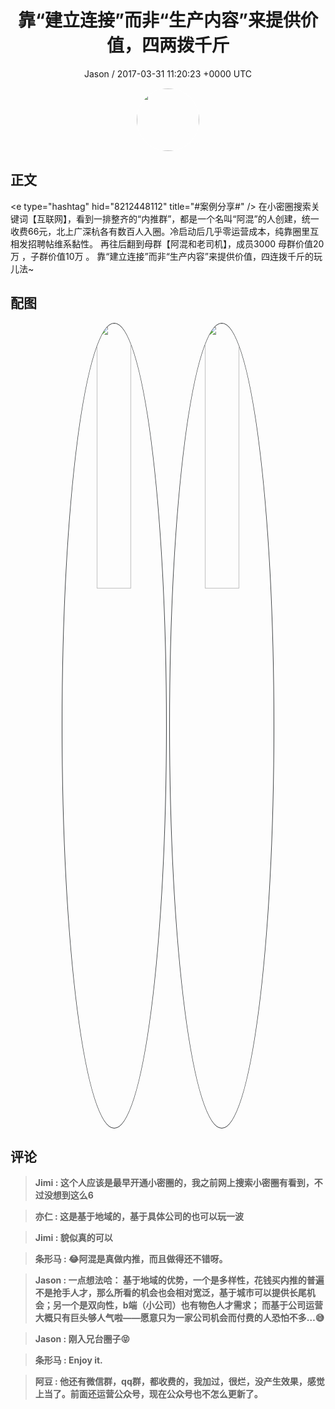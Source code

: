 <h1 align="center">靠“建立连接”而非“生产内容”来提供价值，四两拨千斤</h1>
<p align="center">
    <a>Jason / 2017-03-31 11:20:23 &#43;0000 UTC</a>
</p>

<div align="center">
    <img src="https://images.zsxq.com/Ftbym-tzOBZ26mFA21Ca1rs64ASm?e=1590940799&amp;token=kIxbL07-8jAj8w1n4s9zv64FuZZNEATmlU_Vm6zD:_So2l851p2qR-1oMMudfU5ypuv0=" width="100" height="100" style="border:1px solid;border-radius:50%; color:#ffffff"/>
</div>

## 正文

<div>
&lt;e type=&#34;hashtag&#34; hid=&#34;8212448112&#34; title=&#34;#案例分享#&#34; /&gt;  在小密圈搜索关键词【互联网】，看到一排整齐的“内推群”，都是一个名叫“阿混”的人创建，统一收费66元，北上广深杭各有数百人入圈。冷启动后几乎零运营成本，纯靠圈里互相发招聘帖维系黏性。
再往后翻到母群【阿混和老司机】，成员3000 
母群价值20万 ，子群价值10万 。
靠“建立连接”而非“生产内容”来提供价值，四连拨千斤的玩儿法~
</div>

## 配图
<div class="image" align="center">

<img src="https://images.zsxq.com/FrcZceCXjWzRHEmYsJaewhPCyvbe?e=1590940799&amp;token=kIxbL07-8jAj8w1n4s9zv64FuZZNEATmlU_Vm6zD:WzO6vUoqbSsEj74Mz7ArxmmXGrc=" width="33%" height="33%" style="border:1px solid;border-radius:50%; color:#3c3f41"/>

<img src="https://images.zsxq.com/FqzA6MCuG0pNIo1EjGfogMqw_DvX?e=1590940799&amp;token=kIxbL07-8jAj8w1n4s9zv64FuZZNEATmlU_Vm6zD:qrTUqBUzWmJiM-NUe0qTNGjIxm4=" width="33%" height="33%" style="border:1px solid;border-radius:50%; color:#3c3f41"/>

</div>

## 评论

<div align="left">
<div>

<blockquote >
<span> <strong>Jimi : 这个人应该是最早开通小密圈的，我之前网上搜索小密圈有看到，不过没想到这么6 </strong></span>
</blockquote>

<blockquote >
<span> <strong>亦仁 : 这是基于地域的，基于具体公司的也可以玩一波 </strong></span>
</blockquote>

<blockquote >
<span> <strong>Jimi : 貌似真的可以 </strong></span>
</blockquote>

<blockquote >
<span> <strong>条形马 : 😂阿混是真做内推，而且做得还不错呀。 </strong></span>
</blockquote>

<blockquote >
<span> <strong>Jason : 一点想法哈：
基于地域的优势，一个是多样性，花钱买内推的普遍不是抢手人才，那么所看的机会也会相对宽泛，基于城市可以提供长尾机会；另一个是双向性，b端（小公司）也有物色人才需求；
而基于公司运营大概只有巨头够人气啦——愿意只为一家公司机会而付费的人恐怕不多…😅 </strong></span>
</blockquote>

<blockquote >
<span> <strong>Jason : 刚入兄台圈子😝 </strong></span>
</blockquote>

<blockquote >
<span> <strong>条形马 : Enjoy it. </strong></span>
</blockquote>

<blockquote >
<span> <strong>阿豆 : 他还有微信群，qq群，都收费的，我加过，很烂，没产生效果，感觉上当了。前面还运营公众号，现在公众号也不怎么更新了。 </strong></span>
</blockquote>

</div>
</div>